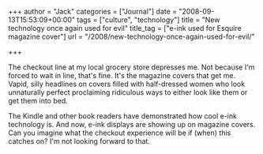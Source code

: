 +++
author = "Jack"
categories = ["Journal"]
date = "2008-09-13T15:53:09+00:00"
tags = ["culture", "technology"]
title = "New technology once again used for evil"
title_tag = ["e-ink used for Esquire magazine cover"]
url = "/2008/new-technology-once-again-used-for-evil/"

+++

<span class="drop_cap">T</span>he checkout line at my local grocery store depresses me. Not because I'm forced to wait in line, that's fine. It's the magazine covers that get me. Vapid, silly headlines on covers filled with half-dressed women who look unnaturally perfect proclaiming ridiculous ways to either look like them or get them into bed.

The Kindle and other book readers have demonstrated how cool e-ink technology is. And now, e-ink displays are showing up on magazine covers. Can you imagine what the checkout experience will be if (when) this catches on? I'm not looking forward to that.